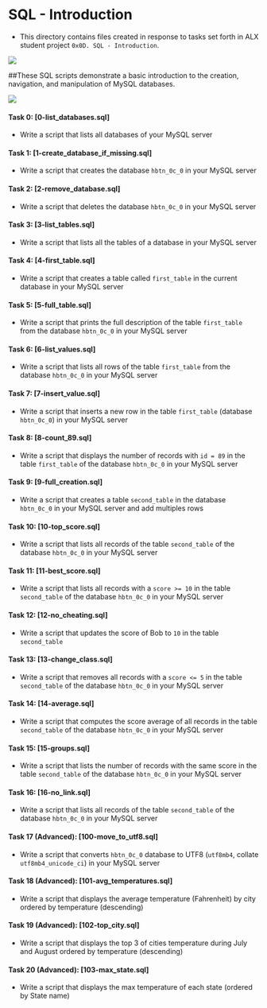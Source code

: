 # SQL - Introduction
- This directory contains files created in response to tasks set forth in ALX student project `0x0D. SQL - Introduction`.

![](https://www.systematix.co.uk/wp-content/uploads/2019/02/424x283xintroduction-to-sql-databases.jpg.pagespeed.ic_.Q3XW8S_X1p.jpg)

##These SQL scripts demonstrate a basic introduction to the creation, navigation, and manipulation of MySQL databases. 

![](https://media.geeksforgeeks.org/wp-content/cdn-uploads/20230305181855/SQL2.png)
#### Task 0: [0-list_databases.sql]
* Write a script that lists all databases of your MySQL server
#### Task 1: [1-create_database_if_missing.sql]
* Write a script that creates the database `hbtn_0c_0` in your MySQL server
#### Task 2: [2-remove_database.sql]
* Write a script that deletes the database `hbtn_0c_0` in your MySQL server
#### Task 3: [3-list_tables.sql]
* Write a script that lists all the tables of a database in your MySQL server
#### Task 4: [4-first_table.sql]
* Write a script that creates a table called `first_table` in the current database in your MySQL server
#### Task 5: [5-full_table.sql]
* Write a script that prints the full description of the table `first_table` from the database `hbtn_0c_0` in your MySQL server
#### Task 6: [6-list_values.sql]
* Write a script that lists all rows of the table `first_table` from the database `hbtn_0c_0` in your MySQL server
#### Task 7: [7-insert_value.sql]
* Write a script that inserts a new row in the table `first_table` (database `hbtn_0c_0`) in your MySQL server
#### Task 8: [8-count_89.sql]
* Write a script that displays the number of records with `id = 89` in the table `first_table` of the database `hbtn_0c_0` in your MySQL server
#### Task 9: [9-full_creation.sql]
* Write a script that creates a table `second_table` in the database `hbtn_0c_0` in your MySQL server and add multiples rows
#### Task 10: [10-top_score.sql]
* Write a script that lists all records of the table `second_table` of the database `hbtn_0c_0` in your MySQL server
#### Task 11: [11-best_score.sql]
* Write a script that lists all records with a `score >= 10` in the table `second_table` of the database `hbtn_0c_0` in your MySQL server
#### Task 12: [12-no_cheating.sql]
* Write a script that updates the score of Bob to `10` in the table `second_table`
#### Task 13: [13-change_class.sql]
* Write a script that removes all records with a `score <= 5` in the table `second_table` of the database `hbtn_0c_0` in your MySQL server
#### Task 14: [14-average.sql]
* Write a script that computes the score average of all records in the table `second_table` of the database `hbtn_0c_0` in your MySQL server
#### Task 15: [15-groups.sql]
* Write a script that lists the number of records with the same score in the table `second_table` of the database `hbtn_0c_0` in your MySQL server
#### Task 16: [16-no_link.sql]
* Write a script that lists all records of the table `second_table` of the database `hbtn_0c_0` in your MySQL server
#### Task 17 (Advanced): [100-move_to_utf8.sql]
* Write a script that converts `hbtn_0c_0` database to UTF8 (`utf8mb4`, collate `utf8mb4_unicode_ci`) in your MySQL server
#### Task 18 (Advanced): [101-avg_temperatures.sql]
* Write a script that displays the average temperature (Fahrenheit) by city ordered by temperature (descending)
#### Task 19 (Advanced): [102-top_city.sql]
* Write a script that displays the top 3 of cities temperature during July and August ordered by temperature (descending)
#### Task 20 (Advanced): [103-max_state.sql]
* Write a script that displays the max temperature of each state (ordered by State name)
